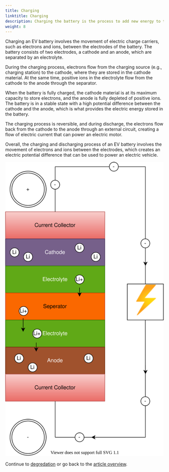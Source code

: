 ```yaml
---
title: Charging
linktitle: Charging
description: Charging the battery is the process to add new energy to the battery.
weight: 8
---
```

<!-- markdownlint-disable MD033 -->
 Charging an EV battery involves the movement of electric charge carriers, such as electrons and ions, between the electrodes of the battery. The battery consists of two electrodes, a cathode and an anode, which are separated by an electrolyte.

During the charging process, electrons flow from the charging source (e.g., charging station) to the cathode, where they are stored in the cathode material. At the same time, positive ions in the electrolyte flow from the cathode to the anode through the separator.

When the battery is fully charged, the cathode material is at its maximum capacity to store electrons, and the anode is fully depleted of positive ions. The battery is in a stable state with a high potential difference between the cathode and the anode, which is what provides the electric energy stored in the battery.

The charging process is reversible, and during discharge, the electrons flow back from the cathode to the anode through an external circuit, creating a flow of electric current that can power an electric motor.

Overall, the charging and discharging process of an EV battery involves the movement of electrons and ions between the electrodes, which creates an electric potential difference that can be used to power an electric vehicle.

![Battery charging](batteryconceptcharging.drawio.svg "Charging process")

Continue to [degredation](../degredation/) or go back to the [article overview](../).
